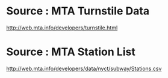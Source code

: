 # Source : MTA Turnstile Data

http://web.mta.info/developers/turnstile.html

# Source : MTA Station List

http://web.mta.info/developers/data/nyct/subway/Stations.csv
